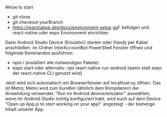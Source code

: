 #How to start
- git clone 
- git checkout yourBranch
- https://reactnative.dev/docs/environment-setup ggf. befolgen und react-native oder expo Environment einrichten

Dann Android Studio Device (Emulator) starten oder Handy per Kabel anschließen.
Im Ordner InterAccountBot PowerShell Fenster öffnen und folgende Kommandos ausführen:
- npm i 		(installiert alle notwendigen Pakete)
- expo start oder alternativ: npx react-native run-android (wenn statt expo der react-native CLI genutzt wird)

Jetzt wird sich automatisch ein Browserfenster auf localhost:xy öffnen. Das ist Metro; Metro wird zum bundlen (ähnlich dem Kompilieren) der Anwendung verwendet. "Run on Android device/emulator" auswählen, wenn ihr Android Studio richtig konfiguriert habt, wird euch auf dem Device "Open up App.js to start working on your app!" angezeigt - der bisherige Inhalt unserer App.
